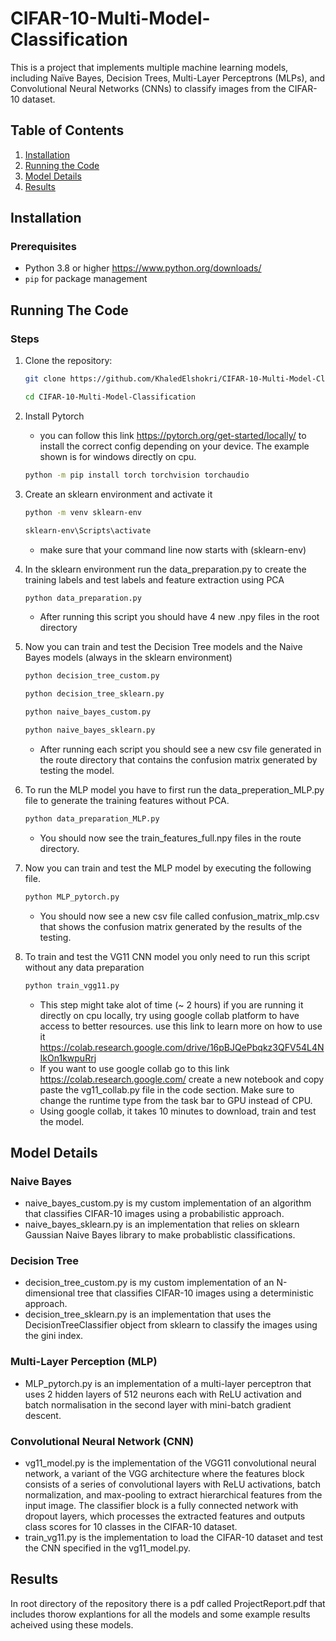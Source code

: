 # CIFAR-10-Multi-Model-Classification

This is a project that implements multiple machine learning models, including Naïve Bayes, Decision Trees, Multi-Layer Perceptrons (MLPs), and Convolutional Neural Networks (CNNs) to classify images from the CIFAR-10 dataset.

## Table of Contents
1. [Installation](#installation)
2. [Running the Code](#running-the-code)
3. [Model Details](#model-details)
4. [Results](#results)

## Installation

### Prerequisites
- Python 3.8 or higher https://www.python.org/downloads/
- `pip` for package management

## Running The Code
### Steps
1. Clone the repository:
   ```bash
   git clone https://github.com/KhaledElshokri/CIFAR-10-Multi-Model-Classification.git
   ```
   ```bash
   cd CIFAR-10-Multi-Model-Classification
2. Install Pytorch  
   * you can follow this link https://pytorch.org/get-started/locally/ to install the correct config depending on your device. The example shown is for windows directly on cpu.
   ```bash
   python -m pip install torch torchvision torchaudio 
3. Create an sklearn environment and activate it
   ```bash
   python -m venv sklearn-env
   ```
   ```bash
   sklearn-env\Scripts\activate
   ```
   * make sure that your command line now starts with (sklearn-env)

4. In the sklearn environment run the data_preparation.py to create the training labels and test labels and feature extraction using PCA
   ```bash
   python data_preparation.py
   ```
   * After running this script you should have 4 new .npy files in the root directory
5. Now you can train and test the Decision Tree models and the Naive Bayes models (always in the sklearn environment)
   ```bash
   python decision_tree_custom.py
   ```
   ```bash
   python decision_tree_sklearn.py
   ```
   ```bash
   python naive_bayes_custom.py
   ```
   ```bash
   python naive_bayes_sklearn.py
   ```
   * After running each script you should see a new csv file generated in the route directory that contains the confusion matrix generated by testing the model.
6. To run the MLP model you have to first run the data_preperation_MLP.py file to generate the training features without PCA.
   ```bash
   python data_preparation_MLP.py
   ```
   * You should now see the train_features_full.npy files in the route directory.
7. Now you can train and test the MLP model by executing the following file.
   ```bash
   python MLP_pytorch.py
   ```
   * You should now see a new csv file called confusion_matrix_mlp.csv that shows the confusion matrix generated by the results of the testing.

8. To train and test the VG11 CNN model you only need to run this script without any data preparation
   ```bash
   python train_vgg11.py
   ```
   * This step might take alot of time (~ 2 hours) if you are running it directly on cpu locally, try using google collab platform to have access to better resources. use this link to learn more on how to use it https://colab.research.google.com/drive/16pBJQePbqkz3QFV54L4NIkOn1kwpuRrj
   * If you want to use google collab go to this link https://colab.research.google.com/ create a new notebook and copy paste the vg11_collab.py file in the code section. Make sure to change the runtime type from the task bar to GPU instead of CPU.
   * Using google collab, it takes 10 minutes to download, train and test the model.

## Model Details
### Naive Bayes
* naive_bayes_custom.py is my custom implementation of an algorithm that classifies CIFAR-10 images using a probabilistic approach.
* naive_bayes_sklearn.py is an implementation that relies on sklearn Gaussian Naive Bayes library to make probablistic classifications.
### Decision Tree
* decision_tree_custom.py is my custom implementation of an N-dimensional tree that classifies CIFAR-10 images using a deterministic approach.
* decision_tree_sklearn.py is an implementation that uses the DecisionTreeClassifier object from sklearn to classify the images using the gini index.
### Multi-Layer Perception (MLP)
* MLP_pytorch.py is an implementation of a multi-layer perceptron that uses 2 hidden layers of 512 neurons each with ReLU activation and batch normalisation in the second layer with mini-batch gradient descent.
### Convolutional Neural Network (CNN)
* vg11_model.py is the implementation of the VGG11 convolutional neural network, a variant of the VGG architecture where the features block consists of a series of convolutional layers with ReLU activations, batch normalization, and max-pooling to extract hierarchical features from the input image. The classifier block is a fully connected network with dropout layers, which processes the extracted features and outputs class scores for 10 classes in the CIFAR-10 dataset.
* train_vg11.py is the implementation to load the CIFAR-10 dataset and test the CNN specified in the vg11_model.py.

## Results

In root directory of the repository there is a pdf called ProjectReport.pdf that includes thorow explantions for all the models and some example results acheived using these models.
